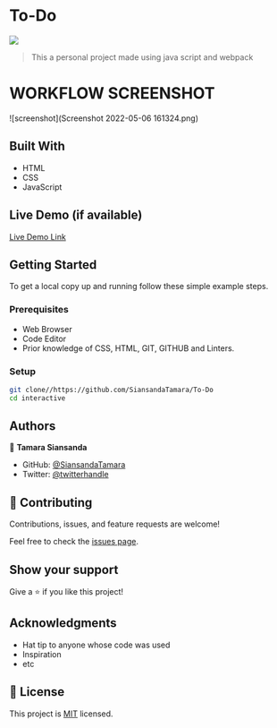 # To-Do

![](https://img.shields.io/badge/Microverse-blueviolet)

> This a personal project made using java script and webpack

# WORKFLOW SCREENSHOT
![screenshot](Screenshot 2022-05-06 161324.png)

## Built With
- HTML
- CSS
- JavaScript
## Live Demo (if available)

[Live Demo Link](https://siansandatamara.github.io/To-Do/)

## Getting Started

To get a local copy up and running follow these simple example steps.

### Prerequisites

- Web Browser
- Code Editor
- Prior knowledge of CSS, HTML, GIT, GITHUB and Linters.

### Setup

```bash
git clone//https://github.com/SiansandaTamara/To-Do
cd interactive
```



## Authors
👤 **Tamara Siansanda**

- GitHub: [@SiansandaTamara](https://github.com/SiansandaTamara)
- Twitter: [@twitterhandle](https://twitter.com/TamaraSiansanda)

## 🤝 Contributing

Contributions, issues, and feature requests are welcome!

Feel free to check the [issues page](../../issues/).

## Show your support

Give a ⭐️ if you like this project!

## Acknowledgments

- Hat tip to anyone whose code was used
- Inspiration
- etc

## 📝 License

This project is [MIT](https://github.com/SiansandaTamara/To-Do/blob/main/LICENSE ) licensed.
